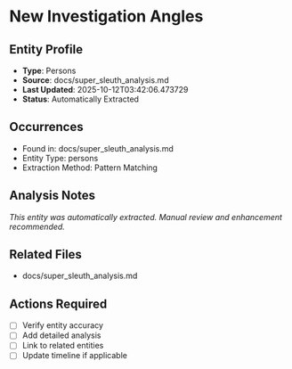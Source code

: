 # New Investigation Angles

## Entity Profile
- **Type**: Persons
- **Source**: docs/super_sleuth_analysis.md
- **Last Updated**: 2025-10-12T03:42:06.473729
- **Status**: Automatically Extracted

## Occurrences
- Found in: docs/super_sleuth_analysis.md
- Entity Type: persons
- Extraction Method: Pattern Matching

## Analysis Notes
*This entity was automatically extracted. Manual review and enhancement recommended.*

## Related Files
- docs/super_sleuth_analysis.md

## Actions Required
- [ ] Verify entity accuracy
- [ ] Add detailed analysis
- [ ] Link to related entities
- [ ] Update timeline if applicable
